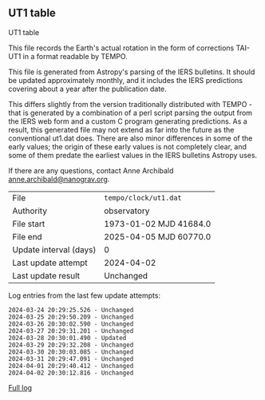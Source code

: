 
## UT1 table

UT1 table

This file records the Earth's actual rotation in the form of
corrections TAI-UT1 in a format readable by TEMPO.

This file is generated from Astropy's parsing of the IERS
bulletins. It should be updated approximately monthly, and it
includes the IERS predictions covering about a year after the
publication date.

This differs slightly from the version traditionally distributed
with TEMPO - that is generated by a combination of a perl script
parsing the output from the IERS web form and a custom C program
generating predictions. As a result, this generated file may not
extend as far into the future as the conventional ut1.dat does.
There are also minor differences in some of the early values; the
origin of these early values is not completely clear, and some of
them predate the earliest values in the IERS bulletins Astropy uses.

If there are any questions, contact Anne Archibald
<anne.archibald@nanograv.org>.

|     |     |
|:--- |:--- |
| File | `tempo/clock/ut1.dat` |
| Authority | observatory |
| File start | 1973-01-02 MJD 41684.0 |
| File end | 2025-04-05 MJD 60770.0 |
| Update interval (days) | 0 |
| Last update attempt | 2024-04-02 |
| Last update result | Unchanged |

Log entries from the last few update attempts:
```
2024-03-24 20:29:25.526 - Unchanged
2024-03-25 20:29:50.209 - Unchanged
2024-03-26 20:30:02.590 - Unchanged
2024-03-27 20:29:31.201 - Unchanged
2024-03-28 20:30:01.490 - Updated
2024-03-29 20:29:32.208 - Unchanged
2024-03-30 20:30:03.085 - Unchanged
2024-03-31 20:29:47.091 - Unchanged
2024-04-01 20:29:40.412 - Unchanged
2024-04-02 20:30:12.816 - Unchanged
```
[Full log](https://raw.githubusercontent.com/ipta/pulsar-clock-corrections/main/log/tempo/clock/ut1.dat.log)
